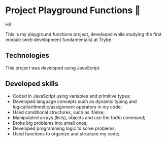 # Project Playground Functions :roller_coaster:

Hi!

This is my playground functions project, developed while studying the first module (web development fundamentals) at Trybe.

## Technologies

This project was developed using JavaScript.

## Developed skills

- Coded in JavaScript using variables and primitive types;
- Developed language concepts such as dynamic typing and logical/arithmetic/assignment operators in my code;
- Used conditional structures, such as if/else;
- Manipulated arrays (lists), objects and use the for/in command;
- Broke big problems into small ones;
- Developed programming logic to solve problems;
- Used functions to organize and structure my code;
